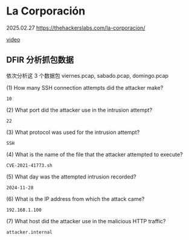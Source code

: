 # La Corporación

2025.02.27 https://thehackerslabs.com/la-corporacion/

[video](https://www.bilibili.com/video/BV1Kb9AYFEdT/?spm_id_from=333.1387.collection.video_card.click&vd_source=aed2f374c732513d2e535afafb1fd2ec)

## DFIR 分析抓包数据

依次分析这 3 个数据包 viernes.pcap, sabado.pcap, domingo.pcap

(1) How many SSH connection attempts did the attacker make?

```
10
```

(2) What port did the attacker use in the intrusion attempt?

```
22
```

(3) What protocol was used for the intrusion attempt?

```
SSH
```

(4) What is the name of the file that the attacker attempted to execute?

```
CVE-2021-41773.sh
```

(5) What day was the attempted intrusion recorded?

```
2024-11-28
```

(6) What is the IP address from which the attack came?

```
192.168.1.100
```

(7) What host did the attacker use in the malicious HTTP traffic?

```
attacker.internal
```
